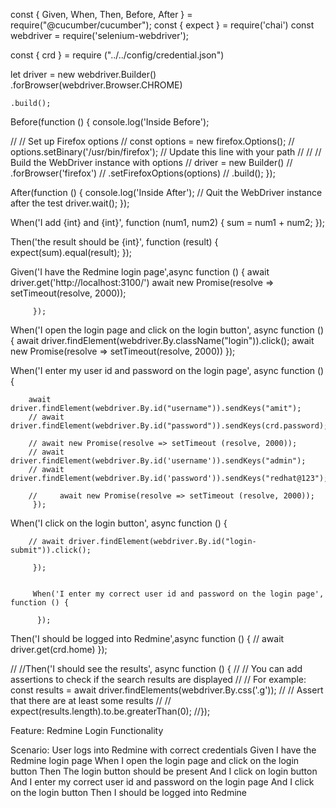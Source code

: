 const { Given, When, Then, Before, After } = require("@cucumber/cucumber");
const { expect } = require('chai')
const webdriver = require('selenium-webdriver');

const  { crd } = require ("../../config/credential.json")

let driver = new webdriver.Builder()
    .forBrowser(webdriver.Browser.CHROME)

    .build();

Before(function () {
    console.log('Inside Before');

//    // Set up Firefox options
//    const options = new firefox.Options();
//    options.setBinary('/usr/bin/firefox'); // Update this line with your path
//
//    // Build the WebDriver instance with options
//    driver = new Builder()
//        .forBrowser('firefox')
//        .setFirefoxOptions(options)
//        .build();
});


After(function () {
    console.log('Inside After');
    // Quit the WebDriver instance after the test
    driver.wait();
});

When('I add {int} and {int}', function (num1, num2) {
    sum = num1 + num2;
});

Then('the result should be {int}', function (result) {
    expect(sum).equal(result);
});


 Given('I have the Redmine login page',async function () {
           await driver.get('http://localhost:3100/')
           await new Promise(resolve => setTimeout(resolve, 2000));

         });

 When('I open the login page and click on the login button', async function () {
            await driver.findElement(webdriver.By.className("login")).click();
            await new Promise(resolve => setTimeout(resolve, 2000))
         });

When('I enter my user id and password on the login page', async function () {


        await driver.findElement(webdriver.By.id("username")).sendKeys("amit");
        // await driver.findElement(webdriver.By.id("password")).sendKeys(crd.password);

        // await new Promise(resolve => setTimeout (resolve, 2000));
        // await driver.findElement(webdriver.By.id('username')).sendKeys("admin");
        // await driver.findElement(webdriver.By.id('password')).sendKeys("redhat@123");

        //     await new Promise(resolve => setTimeout (resolve, 2000));
         });




 When('I click on the login button', async function () {

        // await driver.findElement(webdriver.By.id("login-submit")).click();

         });


         When('I enter my correct user id and password on the login page', function () {
           
          });

     
 

 Then('I should be logged into Redmine',async function () {
            // await driver.get(crd.home)
         });
         
         
//
//Then('I should see the results', async function () {
//    // You can add assertions to check if the search results are displayed
//    // For example: const results = await driver.findElements(webdriver.By.css('.g'));
//    // Assert that there are at least some results
//    // expect(results.length).to.be.greaterThan(0);
//});













Feature: Redmine Login Functionality

  Scenario: User logs into Redmine with correct credentials
    Given I have the Redmine login page
    When I open the login page and click on the login button
    Then The login button should be present
    And I click on login button
    And I enter my correct user id and password on the login page
    And I click on the login button
    Then I should be logged into Redmine
